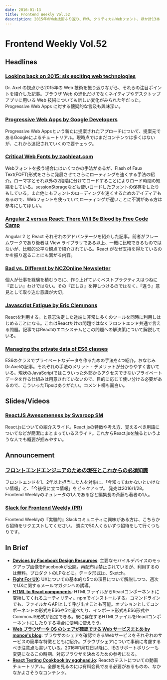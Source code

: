 ```yaml
---
date: 2016-01-13
title: Frontend Weekly Vol.52
description: 2015年のWeb技術ふり返り、PWA、クリティカルWebフォント、ほか計13本
---
```


# Frontend Weekly Vol.52

## Headlines

### [Looking back on 2015: six exciting web technologies](http://www.2ality.com/2016/01/web-technologies-2015.html?m=1)

Dr. Axel の視点から2015年の Web 技術を振り返りながら、それらの注目ポイントを紹介した記事。ブラウザ Web の進化だけでなくネイティブやデスクトップアプリに用いる Web 技術についても新しい変化がみられた年だった。Progressive Web Apps に対する懐疑的な言及も興味深い。

### [Progressive Web Apps by Google Developers](https://developers.google.com/web/progressive-web-apps)

Progressive Web Appsという新たに提案されたアプローチについて、提案元であるGoogleによるチュートリアル。現時点ではまだコンテンツは多くはないが、これから追記されていくので要チェック。

### [Critical Web Fonts by zachleat.com](http://www.zachleat.com/web/critical-webfonts/)

Webフォントを扱う場合にはいくつかの手法があるが、Flash of Faux Text(FOFT)形式をさらに発展させてさらにローティングを速くする手法の紹介。ローマ字とそれ以外の2段階に分けてロードすることによりロード時間の短縮をしている。sessionStorageなども使いロードしたフォントの保存をしたりもしている。また他にもフォントのローディングを速くするためのアイディアもあるので、Webフォントを使っていてローティングが遅いことに不満がある方は参考にしてほしい。

### [Angular 2 versus React: There Will Be Blood by Free Code Camp](https://medium.freecodecamp.com/angular-2-versus-react-there-will-be-blood-66595faafd51#.swnbcjfkp)

Angular 2 と React それぞれのアドバンテージを紹介した記事。前者がフレームワークであり後者は View ライブラリである以上、一概に比較できるものではないが、比較的公平な観点で紹介されている。React がなぜ支持を得たているのかを振り返ることにも繋がる内容。

### [Bad vs. Different by NCZOnline Newsletter](https://www.nczonline.net/newsletter/archive/324357bfce/)

個人が仕事を経験を積むうちに、作り上げていくベストプラクティスはつねに『正しい』わけではない。その『正しさ』を押しつけるのではなく、『違う』意見として取り込む意識が大切。

### [Javascript Fatigue by Eric Clemmons](https://medium.com/@ericclemmons/javascript-fatigue-48d4011b6fc4#.sqi19a22p)

Reactを利用する。と意志決定した途端に非常に多くのツールを同時に利用しはじめることになる。これはReactだけの問題ではなくフロントエンド共通で言える問題。記事ではReactのエコシステムとこの問題への解決策について解説している。

### [Managing the private data of ES6 classes](http://www.2ality.com/2016/01/private-data-classes.html?m=1)

ES6のクラスでプライベートなデータを作るための手法を4つ紹介。おなじみDr.Axelの記事。それぞれの手法のメリット・デメリットが分かりやすく書いている。現状のJavaScriptではこういった外部からアクセスできないプライベートデータを作る仕組みは用意されていないので、目的に応じて使い分ける必要があるので、こういったTipsはありがたい。コメント欄も面白い。

## Slides/Videos

### [ReactJS Awesomeness by Swaroop SM](https://speakerdeck.com/swaroopsm/reactjs-awesomeness)

React.jsについての紹介スライド。React.jsの特徴や考え方、覚えるべき用語についてなどが簡潔にまとまっているスライド。これからReact.jsを触るというような人でも概要が掴みやすい。

## Announcement

### [フロントエンドエンジニアのための現在とこれからの必須知識](http://www.amazon.co.jp/dp/4839956758/?tag=frontendw-22)

フロントエンドを1、2年以上担当した人を対象に、「今知っておかないといけない情報」と、「今後役に立つ情報」をピックアップ。
発売は2016/1/28。  
Frontend Weeklyのキュレータの1人である谷と編集長の斉藤も著者の1人。

### [Slack for Frontend Weekly (PR)](https://studiomohawk.typeform.com/to/Kj8Gaj)

Frontend Weeklyの『実験的』Slackコミュニティに興味がある方は、こちらから招待をリクエストしてください。 週次で50人くらいずつ招待をして行くつもりです。

## In Brief

- [**Devices by Facebook Design Resources**](http://facebook.github.io/design/devices.html): 主要なモバイルデバイスのモックアップ画像をFacebookが公開。再配布は禁止されているが、利用するのは無料。プロダクトのLPなどに。データ形式は、Sketch。
- [**Fight For UX**](http://fight-for-ux.myshopify.com/): UXについての基本的な5つの項目について解説しつつ、週次でUXに関するメールマガジンへの誘導。
- [**HTML to React components**](http://roman01la.github.io/html-to-react-components/): HTMLファイルからReactコンポーネントに変換してくれるユーティリティ。npmでインストールする。コマンドラインでも、ファイルからAPIとして呼び出すことも可能。オプションとしてコンポーネントの形式をES6や5で選べたり、インボート形式もES6形式やCommonJS形式が設定できる。既に存在するHTMLファイルをReactコンポーネントにしたりする場合に便利に使えそう。
- [**Web ブラウザーや OS のシェアが確認できる Web サービスまとめ by monoe's blog**](http://blogs.msdn.com/b/osamum/archive/2016/01/05/how-to-get-browser-share-from-meny-web-service.aspx): ブラウザのシェアを確認できるWebサービスをそれぞれのサービスの簡単な特徴とともに紹介。ブラウザシェアについて事前に考慮するべき注意点も書いている。2016年1月12日以降に、IEのサポートポリシーも変更になるこの時期、対応ブラウザを決めるための参考になる。
- [**React Testing Cookbook by egghead.io**](https://egghead.io/series/react-testing-cookbook): Reactのテストについての動画チュートリアル。全部を見るのには有料会員である必要があるものの、なかなかよさそうなコンテンツ。

